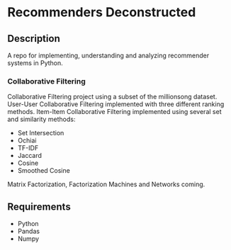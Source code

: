 # Recommenders Deconstructed

## Description
A repo for implementing, understanding and analyzing recommender systems in Python.

### Collaborative Filtering
Collaborative Filtering project using a subset of the millionsong dataset.
User-User Collaborative Filtering implemented with three different ranking methods.
Item-Item Collaborative Filtering implemented using several set and similarity methods:
* Set Intersection
* Ochiai
* TF-IDF
* Jaccard
* Cosine
* Smoothed Cosine

Matrix Factorization, Factorization Machines and Networks coming.

## Requirements
* Python
* Pandas
* Numpy
